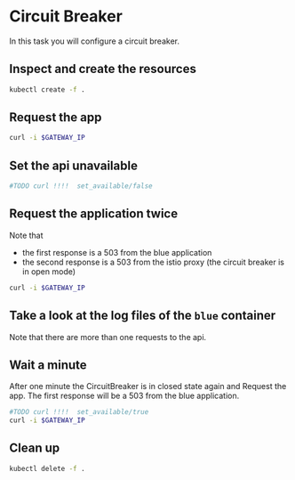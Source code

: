 # Circuit Breaker

In this task you will configure a circuit breaker.

## Inspect and create the resources

```bash
kubectl create -f .
```

## Request the app

```bash
curl -i $GATEWAY_IP
```

## Set the api unavailable

```bash
#TODO curl !!!!  set_available/false
```

## Request the application twice

Note that

- the first response is a 503 from the blue application
- the second response is a 503 from the istio proxy (the circuit breaker is in open mode)

```bash
curl -i $GATEWAY_IP
```

## Take a look at the log files of the `blue` container

Note that there are more than one requests to the api.

## Wait a minute

After one minute the CircuitBreaker is in closed state again and Request the app. The first response will be a 503 from the blue application.

```bash
#TODO curl !!!!  set_available/true
curl -i $GATEWAY_IP
```

## Clean up

```bash
kubectl delete -f .
```
